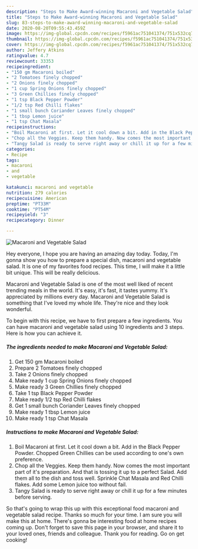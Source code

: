```yaml
---
description: "Steps to Make Award-winning Macaroni and Vegetable Salad"
title: "Steps to Make Award-winning Macaroni and Vegetable Salad"
slug: 83-steps-to-make-award-winning-macaroni-and-vegetable-salad
date: 2020-08-20T09:55:43.459Z
image: https://img-global.cpcdn.com/recipes/f5961ac751041374/751x532cq70/macaroni-and-vegetable-salad-recipe-main-photo.jpg
thumbnail: https://img-global.cpcdn.com/recipes/f5961ac751041374/751x532cq70/macaroni-and-vegetable-salad-recipe-main-photo.jpg
cover: https://img-global.cpcdn.com/recipes/f5961ac751041374/751x532cq70/macaroni-and-vegetable-salad-recipe-main-photo.jpg
author: Jeffery Atkins
ratingvalue: 4.7
reviewcount: 33353
recipeingredient:
- "150 gm Macaroni boiled"
- "2 Tomatoes finely chopped"
- "2 Onions finely chopped"
- "1 cup Spring Onions finely chopped"
- "3 Green Chillies finely chopped"
- "1 tsp Black Pepper Powder"
- "1/2 tsp Red Chilli flakes"
- "1 small bunch Coriander Leaves finely chopped"
- "1 tbsp Lemon juice"
- "1 tsp Chat Masala"
recipeinstructions:
- "Boil Macaroni at first. Let it cool down a bit. Add in the Black Pepper Powder. Chopped Green Chillies can be used according to one&#39;s own preference."
- "Chop all the Veggies. Keep them handy. Now comes the most important part of it&#39;s preparation. And that is tossing it up to a perfect Salad. Add them all to the dish and toss well. Sprinkle Chat Masala and Red Chilli flakes. Add some Lemon juice too without fail."
- "Tangy Salad is ready to serve right away or chill it up for a few minutes before serving."
categories:
- Recipe
tags:
- macaroni
- and
- vegetable

katakunci: macaroni and vegetable 
nutrition: 279 calories
recipecuisine: American
preptime: "PT33M"
cooktime: "PT54M"
recipeyield: "3"
recipecategory: Dinner

---
```



![Macaroni and Vegetable Salad](https://img-global.cpcdn.com/recipes/f5961ac751041374/751x532cq70/macaroni-and-vegetable-salad-recipe-main-photo.jpg)

Hey everyone, I hope you are having an amazing day today. Today, I'm gonna show you how to prepare a special dish, macaroni and vegetable salad. It is one of my favorites food recipes. This time, I will make it a little bit unique. This will be really delicious.



Macaroni and Vegetable Salad is one of the most well liked of recent trending meals in the world. It's easy, it's fast, it tastes yummy. It's appreciated by millions every day. Macaroni and Vegetable Salad is something that I've loved my whole life. They're nice and they look wonderful.


To begin with this recipe, we have to first prepare a few ingredients. You can have macaroni and vegetable salad using 10 ingredients and 3 steps. Here is how you can achieve it.

<!--inarticleads1-->

##### The ingredients needed to make Macaroni and Vegetable Salad:

1. Get 150 gm Macaroni boiled
1. Prepare 2 Tomatoes finely chopped
1. Take 2 Onions finely chopped
1. Make ready 1 cup Spring Onions finely chopped
1. Make ready 3 Green Chillies finely chopped
1. Take 1 tsp Black Pepper Powder
1. Make ready 1/2 tsp Red Chilli flakes
1. Get 1 small bunch Coriander Leaves finely chopped
1. Make ready 1 tbsp Lemon juice
1. Make ready 1 tsp Chat Masala




<!--inarticleads2-->

##### Instructions to make Macaroni and Vegetable Salad:

1. Boil Macaroni at first. Let it cool down a bit. Add in the Black Pepper Powder. Chopped Green Chillies can be used according to one&#39;s own preference.
1. Chop all the Veggies. Keep them handy. Now comes the most important part of it&#39;s preparation. And that is tossing it up to a perfect Salad. Add them all to the dish and toss well. Sprinkle Chat Masala and Red Chilli flakes. Add some Lemon juice too without fail.
1. Tangy Salad is ready to serve right away or chill it up for a few minutes before serving.




So that's going to wrap this up with this exceptional food macaroni and vegetable salad recipe. Thanks so much for your time. I am sure you will make this at home. There's gonna be interesting food at home recipes coming up. Don't forget to save this page in your browser, and share it to your loved ones, friends and colleague. Thank you for reading. Go on get cooking!
